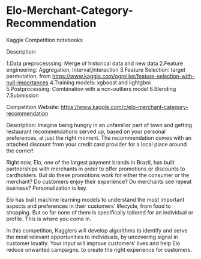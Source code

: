 # Elo-Merchant-Category-Recommendation

Kaggle Competition notebooks

Description:

1.Data preprocesssing: Merge of historical data and new data
2.Feature engineering: Aggregation, Interval,Interaction
3.Feature Selection: target permutation, from https://www.kaggle.com/ogrellier/feature-selection-with-null-importances
4.Training models: xgboost and lightgbm 
5.Postprocessing: Combination with a non-outliers model 
6.Blending
7.Submission

Competition Website: https://www.kaggle.com/c/elo-merchant-category-recommendation
 
Description: Imagine being hungry in an unfamiliar part of town and getting restaurant recommendations served up, based on your personal preferences, at just the right moment. The recommendation comes with an attached discount from your credit card provider for a local place around the corner!

Right now, Elo, one of the largest payment brands in Brazil, has built partnerships with merchants in order to offer promotions or discounts to cardholders. But do these promotions work for either the consumer or the merchant? Do customers enjoy their experience? Do merchants see repeat business? Personalization is key.

Elo has built machine learning models to understand the most important aspects and preferences in their customers’ lifecycle, from food to shopping. But so far none of them is specifically tailored for an individual or profile. This is where you come in.

In this competition, Kagglers will develop algorithms to identify and serve the most relevant opportunities to individuals, by uncovering signal in customer loyalty. Your input will improve customers’ lives and help Elo reduce unwanted campaigns, to create the right experience for customers.
